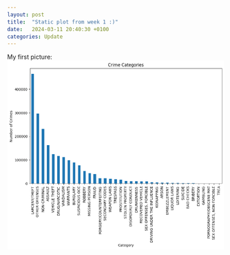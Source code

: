 ```yaml
---
layout: post
title:  "Static plot from week 1 :)"
date:   2024-03-11 20:40:30 +0100
categories: Update
---
```

My first picture:
![My first picture from week1](https://github.com/AndersNielsen77/AndersNielsen77.github.io/blob/main/docs/assets/images/week1pic.png?raw=true)


